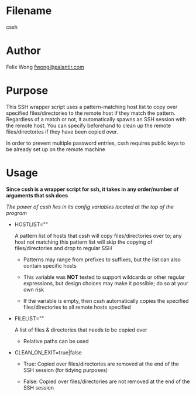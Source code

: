 Filename
===
cssh

Author
===
Felix Wong <fwong@palantir.com>

Purpose
===
This SSH wrapper script uses a pattern-matching host list to copy over specified files/directories to the remote  host if they match the pattern. Regardless of a match or not, 
it automatically spawns an SSH session with the remote host. You can specify beforehand to clean up the remote files/directories if they have been copied over.   

In order to prevent multiple password entries, cssh requires public keys to be already set up on the remote machine

Usage
===
**Since cssh is a wrapper script for ssh, it takes in any order/number of arguments that ssh does**

*The power of cssh lies in its config variables located at the top of the program*

- HOSTLIST=""

	A pattern list of hosts that cssh will copy files/directories over to; any host not matching this pattern list will skip the copying of files/directories and drop to regular SSH

	- Patterns may range from prefixes to suffixes, but the list can also contain specific hosts

	- This variable was **NOT** tested to support wildcards or other regular expressions, but design choices may make it possible; do so at your own risk

	- If the variable is empty, then cssh automatically copies the specified files/directories to all remote hosts specified

- FILELIST=""

	A list of files & directories that needs to be copied over

	- Relative paths can be used

- CLEAN_ON_EXIT=true|false

	- True: Copied over files/directories are removed at the end of the SSH session (for tidying purposes)

	- False: Copied over files/directories are not removed at the end of the SSH session
